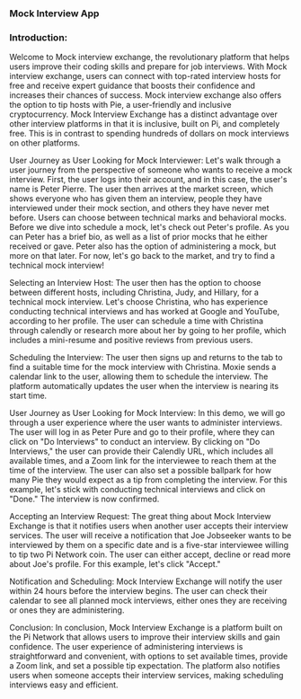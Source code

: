 ### Mock Interview App

### Introduction:
Welcome to Mock interview exchange, the revolutionary platform that helps users improve their coding skills and prepare for job interviews. With Mock interview exchange, users can connect with top-rated interview hosts for free and receive expert guidance that boosts their confidence and increases their chances of success. Mock interview exchange also offers the option to tip hosts with Pie, a user-friendly and inclusive cryptocurrency. Mock Interview Exchange has a distinct advantage over other interview platforms in that it is inclusive, built on Pi, and completely free. This is in contrast to spending hundreds of dollars on mock interviews on other platforms.

User Journey as User Looking for Mock Interviewer:
Let's walk through a user journey from the perspective of someone who wants to receive a mock interview. First, the user logs into their account, and in this case, the user's name is Peter Pierre. The user then arrives at the market screen, which shows everyone who has given them an interview, people they have interviewed under their mock section, and others they have never met before. Users can choose between technical marks and behavioral mocks. Before we dive into schedule a mock, let's check out Peter's profile. As you can Peter has a brief bio, as well as a list of prior mocks that he either received or gave. Peter also has the option of administering a mock, but more on that later. For now, let's go back to the market, and try to find a technical mock interview!

Selecting an Interview Host:
The user then has the option to choose between different hosts, including Christina, Judy, and Hillary, for a technical mock interview. Let's choose Christina, who has experience conducting technical interviews and has worked at Google and YouTube, according to her profile. The user can schedule a time with Christina through calendly or research more about her by going to her profile, which includes a mini-resume and positive reviews from previous users.

Scheduling the Interview:
The user then signs up and returns to the tab to find a suitable time for the mock interview with Christina. Moxie sends a calendar link to the user, allowing them to schedule the interview. The platform automatically updates the user when the interview is nearing its start time.

User Journey as User Looking for Mock Interview:
In this demo, we will go through a user experience where the user wants to administer interviews. The user will log in as Peter Pure and go to their profile, where they can click on "Do Interviews" to conduct an interview. By clicking on "Do Interviews," the user can provide their Calendly URL, which includes all available times, and a Zoom link for the interviewee to reach them at the time of the interview. The user can also set a possible ballpark for how many Pie they would expect as a tip from completing the interview. For this example, let's stick with conducting technical interviews and click on "Done." The interview is now confirmed.

Accepting an Interview Request:
The great thing about Mock Interview Exchange is that it notifies users when another user accepts their interview services. The user will receive a notification that Joe Jobseeker wants to be interviewed by them on a specific date and is a five-star interviewee willing to tip two Pi Network coin. The user can either accept, decline or read more about Joe's profile. For this example, let's click "Accept."

Notification and Scheduling:
Mock Interview Exchange will notify the user within 24 hours before the interview begins. The user can check their calendar to see all planned mock interviews, either ones they are receiving or ones they are administering.

Conclusion:
In conclusion, Mock Interview Exchange is a platform built on the Pi Network that allows users to improve their interview skills and gain confidence. The user experience of administering interviews is straightforward and convenient, with options to set available times, provide a Zoom link, and set a possible tip expectation. The platform also notifies users when someone accepts their interview services, making scheduling interviews easy and efficient.
